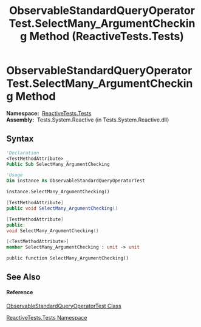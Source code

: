 ﻿---
title: ObservableStandardQueryOperatorTest.SelectMany_ArgumentChecking Method  (ReactiveTests.Tests)
TOCTitle: SelectMany_ArgumentChecking Method
ms:assetid: M:ReactiveTests.Tests.ObservableStandardQueryOperatorTest.SelectMany_ArgumentChecking
ms:mtpsurl: https://msdn.microsoft.com/en-us/library/reactivetests.tests.observablestandardqueryoperatortest.selectmany_argumentchecking(v=VS.103)
ms:contentKeyID: 36619811
ms.date: 06/28/2011
mtps_version: v=VS.103
f1_keywords:
- ReactiveTests.Tests.ObservableStandardQueryOperatorTest.SelectMany_ArgumentChecking
dev_langs:
- CSharp
- JScript
- VB
- FSharp
- c++
---

# ObservableStandardQueryOperatorTest.SelectMany\_ArgumentChecking Method

**Namespace:**  [ReactiveTests.Tests](hh289046\(v=vs.103\).md)  
**Assembly:**  Tests.System.Reactive (in Tests.System.Reactive.dll)

## Syntax

``` vb
'Declaration
<TestMethodAttribute> _
Public Sub SelectMany_ArgumentChecking
```

``` vb
'Usage
Dim instance As ObservableStandardQueryOperatorTest

instance.SelectMany_ArgumentChecking()
```

``` csharp
[TestMethodAttribute]
public void SelectMany_ArgumentChecking()
```

``` c++
[TestMethodAttribute]
public:
void SelectMany_ArgumentChecking()
```

``` fsharp
[<TestMethodAttribute>]
member SelectMany_ArgumentChecking : unit -> unit 
```

``` jscript
public function SelectMany_ArgumentChecking()
```

## See Also

#### Reference

[ObservableStandardQueryOperatorTest Class](hh288944\(v=vs.103\).md)

[ReactiveTests.Tests Namespace](hh289046\(v=vs.103\).md)

